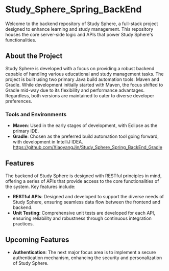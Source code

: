# Study_Sphere_Spring_BackEnd

Welcome to the backend repository of Study Sphere, a full-stack project designed to enhance learning and study management. This repository houses the core server-side logic and APIs that power Study Sphere's functionalities.

## About the Project

Study Sphere is developed with a focus on providing a robust backend capable of handling various educational and study management tasks. The project is built using two primary Java build automation tools: Maven and Gradle. While development initially started with Maven, the focus shifted to Gradle mid-way due to its flexibility and performance advantages. Regardless, both versions are maintained to cater to diverse developer preferences.

### Tools and Environments

- **Maven**: Used in the early stages of development, with Eclipse as the primary IDE.
- **Gradle**: Chosen as the preferred build automation tool going forward, with development in IntelliJ IDEA. https://github.com/XiaoyangJin/Study_Sphere_Spring_BackEnd_Gradle

## Features

The backend of Study Sphere is designed with RESTful principles in mind, offering a series of APIs that provide access to the core functionalities of the system. Key features include:

- **RESTful APIs**: Designed and developed to support the diverse needs of Study Sphere, ensuring seamless data flow between the frontend and backend.
- **Unit Testing**: Comprehensive unit tests are developed for each API, ensuring reliability and robustness through continuous integration practices.

## Upcoming Features

- **Authentication**: The next major focus area is to implement a secure authentication mechanism, enhancing the security and personalization of Study Sphere.

